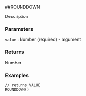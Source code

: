 ##ROUNDDOWN

Description

### Parameters
`value` : Number (required) - argument

### Returns
Number

### Examples
```
// returns VALUE
ROUNDDOWN()
```